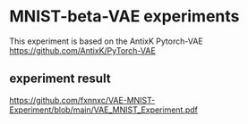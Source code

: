 # MNIST-beta-VAE experiments 

This experiment is based on the AntixK Pytorch-VAE
https://github.com/AntixK/PyTorch-VAE


## experiment result
https://github.com/fxnnxc/VAE-MNIST-Experiment/blob/main/VAE_MNIST_Experiment.pdf


